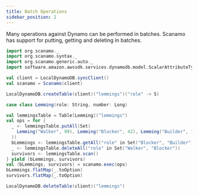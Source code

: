 ```yaml
---
title: Batch Operations
sidebar_position: 2
---
```

 
Many operations against Dynamo can be performed in batches. Scanamo
has support for putting, getting and deleting in batches.

```scala mdoc:silent
import org.scanamo._
import org.scanamo.syntax._
import org.scanamo.generic.auto._
import software.amazon.awssdk.services.dynamodb.model.ScalarAttributeType._

val client = LocalDynamoDB.syncClient()
val scanamo = Scanamo(client)

LocalDynamoDB.createTable(client)("lemmings")("role" -> S)

case class Lemming(role: String, number: Long)
```

```scala mdoc
val lemmingsTable = Table[Lemming]("lemmings")
val ops = for {
  _ <- lemmingsTable.putAll(Set(
    Lemming("Walker", 99), Lemming("Blocker", 42), Lemming("Builder", 180)
  ))
  bLemmings <- lemmingsTable.getAll("role" in Set("Blocker", "Builder"))
  _ <- lemmingsTable.deleteAll("role" in Set("Walker", "Blocker"))
  survivors <- lemmingsTable.scan()
} yield (bLemmings, survivors)
val (bLemmings, survivors) = scanamo.exec(ops)
bLemmings.flatMap(_.toOption)
survivors.flatMap(_.toOption)
```

```scala mdoc:invisible
LocalDynamoDB.deleteTable(client)("lemmings")
```